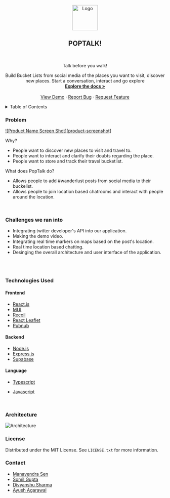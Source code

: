 <div id="top"></div>
<!--
*** Thanks for checking out the Best-README-Template. If you have a suggestion
*** that would make this better, please fork the repo and create a pull request
*** or simply open an issue with the tag "enhancement".
*** Don't forget to give the project a star!
*** Thanks again! Now go create something AMAZING! :D
-->

<!-- PROJECT SHIELDS -->
<!--
*** I'm using markdown "reference style" links for readability.
*** Reference links are enclosed in brackets [ ] instead of parentheses ( ).
*** See the bottom of this document for the declaration of the reference variables
*** for contributors-url, forks-url, etc. This is an optional, concise syntax you may use.
*** https://www.markdownguide.org/basic-syntax/#reference-style-links
-->


<!-- PROJECT LOGO -->
<br />
<div align="center">
  <a href="https://github.com/manavendrasen/poptalk">
    <img src="images/logo.png" alt="Logo" width="80" height="80">
  </a>

  <h2 align="center">POPTALK!</h2>
  <br/>
  <p align="center">Talk before you walk!</p>

  <p align="center">
    Build Bucket Lists from social media of the places you want to visit, discover new places. Start a conversation, interact and go explore
    <br />
    <a href="https://github.com/manavendrasen/poptalk"><strong>Explore the docs »</strong></a>
    <br />
    <br />
    <a href="https://github.com/manavendrasen/poptalk">View Demo</a>
    ·
    <a href="https://github.com/manavendrasen/poptalk/issues">Report Bug</a>
    ·
    <a href="https://github.com/manavendrasen/poptalk/issues">Request Feature</a>
  </p>
</div>

<!-- TABLE OF CONTENTS -->
<details>
  <summary>Table of Contents</summary>
  <ol>
    <li>
      <a href="#problem">Problem</a>
    </li>
    <li><a  href="#challenges-we-ran-into">Challenges we ran into </a></li>
    <li><a href="#technologies-used">Technologies Used</a></li>
    <li><a href="#architecture">Architecture</a><li>
    <li><a href="#license">License</a></li>
    <li><a href="#contact">Contact</a></li>
  </ol>
</details>

<!-- ABOUT THE PROJECT -->

### Problem 

[![Product Name Screen Shot][product-screenshot]](https://example.com)

Why?

- People want to discover new places to visit and travel to.
- People want to interact and clarify their doubts regarding the place.
- People want to store and track their travel bucketlist.

What does PopTalk do?

 - Allows people to add #wanderlust posts from social media to their buckelist.
 - Allows people to join location based chatrooms and interact with people around the location.
  

<br/>


<!-- CHALLENGES -->

### Challenges we ran into 

   - Integrating twitter developer's API into our application.
   - Making the demo video.
   - Integrating real time markers on maps based on the post's location.
   - Real time location based chatting.
   - Desinging the overall architecture and user interface of the application.
  

  <br/>
  <br/>


### Technologies Used


#### Frontend

- [React.js](https://reactjs.org/)
- [MUI](https://mui.com/)
- [Recoil](https://recoiljs.org/)
- [React Leaflet](https://react-leaflet.js.org/)
- [Pubnub](https://www.pubnub.com/)

#### Backend

- [Node.js](https://nodejs.org/en/)
- [Express.js](https://expressjs.com/)
- [Supabase](https://supabase.com/)
  
#### Language
- [Typescript](https://www.typescriptlang.org/)
- [Javascript](https://developer.mozilla.org/en-US/docs/Web/JavaScript)
  <br/>

  <br/>

### Architecture
![Architecture](https://user-images.githubusercontent.com/32746859/162618911-91f65ded-0262-42d2-82a1-7c53a0bafa2a.png)
<!-- LICENSE -->



### License

Distributed under the MIT License. See `LICENSE.txt` for more information.



<!-- CONTACT -->

### Contact

- [Manavendra Sen](https://www.linkedin.com/in/manavendrasen/)
- [Somil Gupta](https://www.linkedin.com/in/somil-gupta-142973195/)
- [Divyanshu Sharma](https://www.linkedin.com/in/d1vshar/)
- [Ayush Agarawal](https://www.linkedin.com/in/ayush-agrawal-86143a190)



